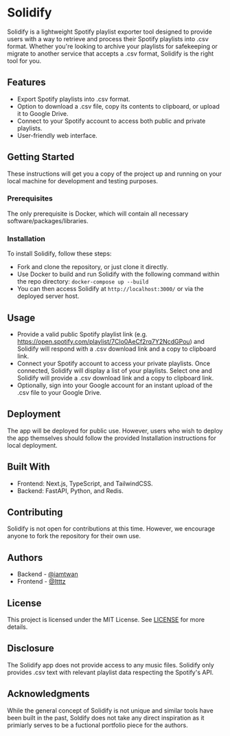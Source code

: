 # Solidify

Solidify is a lightweight Spotify playlist exporter tool designed to provide users with a way to retrieve and process their Spotify playlists into .csv format. Whether you're looking to archive your playlists for safekeeping or migrate to another service that accepts a .csv format, Solidify is the right tool for you.

## Features

- Export Spotify playlists into .csv format.
- Option to download a .csv file, copy its contents to clipboard, or upload it to Google Drive.
- Connect to your Spotify account to access both public and private playlists.
- User-friendly web interface.

## Getting Started

These instructions will get you a copy of the project up and running on your local machine for development and testing purposes.

### Prerequisites

The only prerequisite is Docker, which will contain all necessary software/packages/libraries.

### Installation

To install Solidify, follow these steps:

- Fork and clone the repository, or just clone it directly.
- Use Docker to build and run Solidify with the following command within the repo directory: `docker-compose up --build`
- You can then access Solidify at `http://localhost:3000/` or via the deployed server host.

## Usage

- Provide a valid public Spotify playlist link (e.g. https://open.spotify.com/playlist/7Clo0AeCf2rq7Y2NcdGPou) and Solidify will respond with a .csv download link and a copy to clipboard link.
- Connect your Spotify account to access your private playlists. Once connected, Solidify will display a list of your playlists. Select one and Solidify will provide a .csv download link and a copy to clipboard link.
- Optionally, sign into your Google account for an instant upload of the .csv file to your Google Drive.

## Deployment

The app will be deployed for public use. However, users who wish to deploy the app themselves should follow the provided Installation instructions for local deployment.

## Built With

- Frontend: Next.js, TypeScript, and TailwindCSS.
- Backend: FastAPI, Python, and Redis.

## Contributing

Solidify is not open for contributions at this time. However, we encourage anyone to fork the repository for their own use.

## Authors

- Backend - [@iamtwan](https://github.com/iamtwan)
- Frontend - [@Itttz](https://github.com/Itttz)

## License

This project is licensed under the MIT License. See [LICENSE](LICENSE) for more details.

## Disclosure

The Solidify app does not provide access to any music files. Solidify only provides .csv text with relevant playlist data respecting the Spotify's API.

## Acknowledgments

While the general concept of Solidify is not unique and similar tools have been built in the past, Soldify does not take any direct inspiration as it primiarly serves to be a fuctional portfolio piece for the authors.

